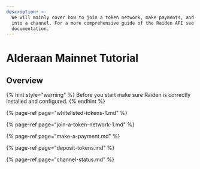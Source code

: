```yaml
---
description: >-
  We will mainly cover how to join a token network, make payments, and deposit
  into a channel. For a more comprehensive guide of the Raiden API see the API
  documentation.
---
```


# Alderaan Mainnet Tutorial

## Overview

{% hint style="warning" %}
Before you start make sure Raiden is correctly installed and configured.
{% endhint %}

{% page-ref page="whitelisted-tokens-1.md" %}

{% page-ref page="join-a-token-network-1.md" %}

{% page-ref page="make-a-payment.md" %}

{% page-ref page="deposit-tokens.md" %}

{% page-ref page="channel-status.md" %}



